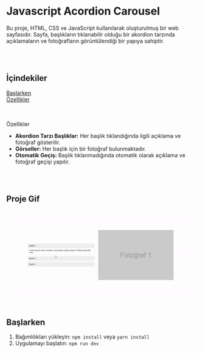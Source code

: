 # Javascript Acordion Carousel
Bu proje, HTML, CSS ve JavaScript kullanılarak oluşturulmuş bir web sayfasıdır. Sayfa, başlıkların tıklanabilir olduğu bir akordion tarzında açıklamaların ve fotoğrafların görüntülendiği bir yapıya sahiptir.

<br><br>

## İçindekiler  
[Başlarken](#baslarken)  
[Özellikler](#özellikler)


<br> <br>
<a name="özellikler"></a>
Özellikler

- **Akordion Tarzı Başlıklar:** Her başlık tıklandığında ilgili açıklama ve fotoğraf gösterilir.
- **Görseller:** Her başlık için bir fotoğraf bulunmaktadır.
- **Otomatik Geçiş:** Başlık tıklanmadığında otomatik olarak açıklama ve fotoğraf geçişi yapılır.

<br><br>

## Proje Gif

![](/carousel.gif)
<br> <br>

<a name="baslarken"></a>

## Başlarken
1. Bağımlılıkları yükleyin: `npm install` veya `yarn install`
2. Uygulamayı başlatın: `npm run dev`

